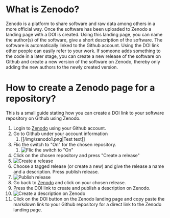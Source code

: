 # What is Zenodo?
Zenodo is a platform to share software and raw data among others in a more official way. Once the software has been uploaded to Zenodo a landing page with a DOI is created. Using this landing page, you can name the author(s) of the software, give a short description of the software. The software is automatically linked to the Github account. Using the DOI link other people can easily refer to your work. If someone adds something to the code in a later stage, you can create a new release of the software on Github and create a new version of the software on Zenodo, thereby only adding the new authors to the newly created version.

# How to create a Zenodo page for a repository?
This is a small guide stating how you can create a DOI link to your software repository on Github using Zenodo.

1. Login to [Zenodo](https://zenodo.org/) using your Github account.
1. Go to Github under your account information
    1. [[/img/zenodo1.png|Test text]]
1. Flic the switch to "On" for the chosen repository.
    1. ![Flic the switch to "On"](https://github.com/AAU-OpenFOAM/documentation/tree/main/Zenodo/img/zenodo2.png)
1. Click on the chosen repository and press "Create a release"
  1. ![Create a release](https://github.com/AAU-OpenFOAM/documentation/tree/main/Zenodo/img/zenodo3.png)
1. Choose a tagged release (or create a new) and give the release a name and a description. Press publish release.
  1. ![Publish release](https://github.com/AAU-OpenFOAM/documentation/tree/main/Zenodo/img/zenodo4.png)
1. Go back to [Zenodo](https://zenodo.org/) and click on your chosen release.
1. Press the DOI link to create and publish a description on Zenodo.
  1. ![Create a description on Zenodo](https://github.com/AAU-OpenFOAM/documentation/tree/main/Zenodo/img/zenodo5.png)
1. Click on the DOI button on the Zenodo landing page and copy paste the markdown link to your Github repository for a direct link to the Zenodo landing page.
